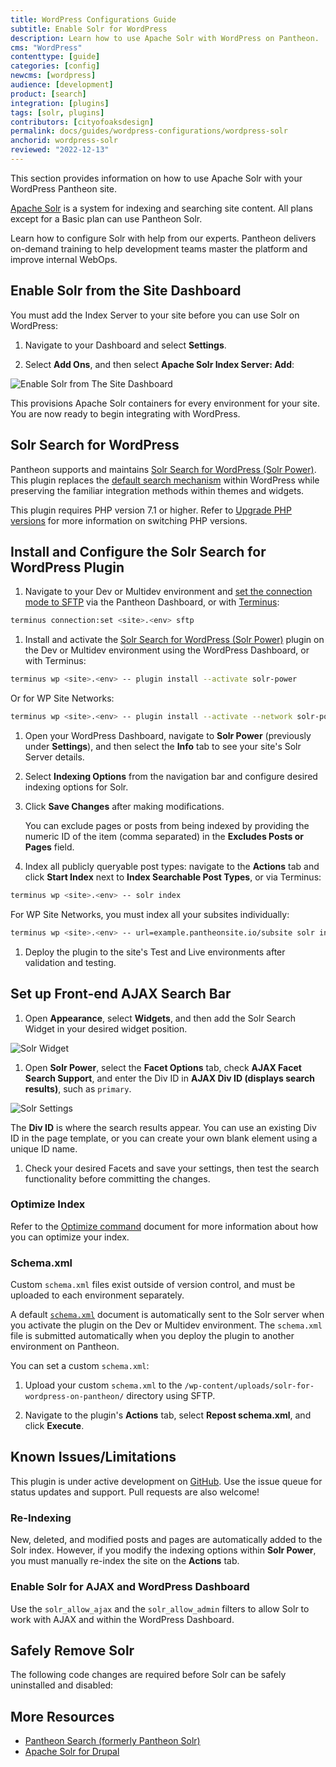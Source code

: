 ```yaml
---
title: WordPress Configurations Guide
subtitle: Enable Solr for WordPress
description: Learn how to use Apache Solr with WordPress on Pantheon.
cms: "WordPress"
contenttype: [guide]
categories: [config]
newcms: [wordpress]
audience: [development]
product: [search]
integration: [plugins]
tags: [solr, plugins]
contributors: [cityofoaksdesign]
permalink: docs/guides/wordpress-configurations/wordpress-solr
anchorid: wordpress-solr
reviewed: "2022-12-13"
---
```


This section provides information on how to use Apache Solr with your WordPress Pantheon site.

[Apache Solr](/solr) is a system for indexing and searching site content. All plans except for a Basic plan can use Pantheon Solr. 

<Partial file="solr-version.md" />

<Enablement title="Get WebOps Training" link="https://pantheon.io/learn-pantheon?docs">

Learn how to configure Solr with help from our experts. Pantheon delivers on-demand training to help development teams master the platform and improve internal WebOps.

</Enablement>

## Enable Solr from the Site Dashboard

You must add the Index Server to your site before you can use Solr on WordPress:

1. Navigate to your Dashboard and select **Settings**.

1. Select **Add Ons**, and then select **Apache Solr Index Server: Add**:

![Enable Solr from The Site Dashboard](../../../images/dashboard/settings-addons-solr.png)

This provisions Apache Solr containers for every environment for your site. You are now ready to begin integrating with WordPress.

## Solr Search for WordPress

Pantheon supports and maintains [Solr Search for WordPress (Solr Power)](https://wordpress.org/plugins/solr-power/). This plugin replaces the [default search mechanism](https://codex.wordpress.org/Class_Reference/WP_Query#Search_Parameter) within WordPress while preserving the familiar integration methods within themes and widgets.

This plugin requires PHP version 7.1 or higher. Refer to [Upgrade PHP versions](/guides/php/php-versions) for more information on switching PHP versions.

## Install and Configure the Solr Search for WordPress Plugin

1. Navigate to your Dev or Multidev environment and [set the connection mode to SFTP](/guides/sftp) via the Pantheon Dashboard, or with [Terminus](/terminus):

 ```bash
 terminus connection:set <site>.<env> sftp
 ```

1. Install and activate the [Solr Search for WordPress (Solr Power)](https://wordpress.org/plugins/solr-power/) plugin on the Dev or Multidev environment using the WordPress Dashboard, or with Terminus:

 ```bash
 terminus wp <site>.<env> -- plugin install --activate solr-power
 ```

 Or for WP Site Networks:

 ```bash
 terminus wp <site>.<env> -- plugin install --activate --network solr-power
 ```

1. Open your WordPress Dashboard, navigate to **Solr Power** (previously under **Settings**), and then select the **Info** tab to see your site's Solr Server details.

1. Select **Indexing Options** from the navigation bar and configure desired indexing options for Solr.

1. Click **Save Changes** after making modifications.

   <Alert title="Note" type="info">

   You can exclude pages or posts from being indexed by providing the numeric ID of the item (comma separated) in the **Excludes Posts or Pages** field.

   </Alert>

1. Index all publicly queryable post types: navigate to the **Actions** tab and click **Start Index** next to **Index Searchable Post Types**, or via Terminus:

 ```bash
 terminus wp <site>.<env> -- solr index
 ```

 For WP Site Networks, you must index all your subsites individually:

 ```bash
 terminus wp <site>.<env> -- url=example.pantheonsite.io/subsite solr index
 ```

1. Deploy the plugin to the site's Test and Live environments after validation and testing.

## Set up Front-end AJAX Search Bar

1. Open **Appearance**, select **Widgets**, and then add the Solr Search Widget in your desired widget position.

  ![Solr Widget](../../../images/add-solr-widget.png)

1. Open **Solr Power**, select the **Facet Options** tab, check **AJAX Facet Search Support**, and enter the Div ID in **AJAX Div ID (displays search results)**, such as `primary`.

  ![Solr Settings](../../../images/solr-widget-settings.png)

   The **Div ID** is where the search results appear. You can use an existing Div ID in the page template, or you can create your own blank element using a unique ID name.

1. Check your desired Facets and save your settings, then test the search functionality before committing the changes.

### Optimize Index

Refer to the [Optimize command](https://solarium.readthedocs.io/en/stable/queries/update-query/building-an-update-query/optimize-command/) document for more information about how you can optimize your index.

### Schema.xml

<Alert title="Note" type="info">

Custom `schema.xml` files exist outside of version control, and must be uploaded to each environment separately.

</Alert>

A default [`schema.xml`](https://github.com/pantheon-systems/solr-power/blob/master/schema.xml) document is automatically sent to the Solr server when you activate the plugin on the Dev or Multidev environment. The `schema.xml` file is submitted automatically when you deploy the plugin to another environment on Pantheon.

You can set a custom `schema.xml`:

1. Upload your custom `schema.xml` to the `/wp-content/uploads/solr-for-wordpress-on-pantheon/` directory using SFTP. 

1. Navigate to the plugin's **Actions** tab, select **Repost schema.xml**, and click **Execute**.

## Known Issues/Limitations

This plugin is under active development on [GitHub](https://github.com/pantheon-systems/solr-power). Use the issue queue for status updates and support. Pull requests are also welcome!

### Re-Indexing

New, deleted, and modified posts and pages are automatically added to the Solr index. However, if you modify the indexing options within **Solr Power**, you must manually re-index the site on the **Actions** tab.

### Enable Solr for AJAX and WordPress Dashboard

Use the `solr_allow_ajax` and the `solr_allow_admin` filters to allow Solr to work with AJAX and within the WordPress Dashboard.

## Safely Remove Solr

The following code changes are required before Solr can be safely uninstalled and disabled:

<Partial file="remove-addons/wp-solr.md" />

## More Resources

- [Pantheon Search (formerly Pantheon Solr)](/solr)
- [Apache Solr for Drupal](/guides/solr-drupal/solr-drupal)